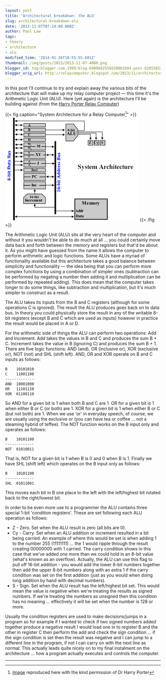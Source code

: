 ```yaml
---
layout: post
title: 'Architectural breakdown: the ALU'
slug: architectural-breakdown-alu
date: '2013-11-07T07:24:00.000Z'
author: Paul Law
tags:
- theory
- architecture
- alu
modified_time: '2014-01-26T10:55:55.601Z'
thumbnail: /img/posts/2013/2013-11-07-4000.png
blogger_id: tag:blogger.com,1999:blog-6989692556630001604.post-6285585213738371916
blogger_orig_url: http://relaycomputer.blogspot.com/2013/11/architectural-breakdown-alu.html
---
```


In this post I'll continue to try and explain away the various bits of the 
architecture that will make up my relay computer project — this time it's the 
Arithmetic Logic Unit (ALU). Here (yet again) is the architecture I'll be 
building against (from the 
[Harry Porter Relay Computer](http://web.cecs.pdx.edu/~harry/Relay/index.html))

{{< fig caption="System Architecture for a Relay Computer[^1]" >}}
![System Architecture for a Relay Computer](/img/posts/2013/2013-11-07-0000.png)
{{< /fig >}}

The Arithmetic Logic Unit (ALU) sits at the 
very heart of the computer and without it you wouldn't be able to do much at 
all ... you could certainly move data back and forth between the memory and 
registers but that'd be about it. As you might have guessed from the name it 
allows the computer to perform arithmetic and logic functions. Some ALUs have 
a myriad of functionality available but this architecture takes a good balance 
between simplicity and functionality — the idea being that you can perform 
more complex functions by using a combination of simpler ones (subtraction can 
be performed by negating a number then adding it and multiplication can be 
performed by repeated adding). This does mean that the computer takes longer 
to do some things, like subtraction and multiplication, but it's much simpler 
to construct as a result.

The ALU takes its inputs from the B and C 
registers (although for some operations C is ignored). The result the ALU 
produces goes back on to data bus. In theory you could physically store the 
result in any of the writable 8-bit registers (except B and C which are used 
as inputs) however in practice the result would be placed in A or D.

For the arithmetic side of things the ALU can perform two operations: Add 
and Increment. Add takes the values in B and C and produces the sum B + C. 
Increment takes the value in B (ignoring C) and produces the sum B + 1. There 
are five logic functions: AND (and), OR (inclusive or), XOR (exclusive or), 
NOT (not) and SHL (shift left). AND, OR and XOR operate on B and C inputs as 
follows:

    B    10101010
    C    11001100
    -------------
    AND  10001000
    OR   11101110
    XOR  01100110

So AND for a given bit is 1 when both B and 
C are 1. OR for a given bit is 1 when either B or C (or both) are 1. XOR for a 
given bit is 1 when either B or C (but not both) are 1. When we use 'or' in 
everyday speech, of course, we are usually using the exclusive or (you can 
have tea or coffee ... not a steaming hybrid of teffee). The NOT function 
works on the B input only and operates as follows:

    B    10101100
    -------------
    NOT  01010011

That is, NOT for a given bit is 1 when B is 
0 and 0 when B is 1. Finally we have SHL (shift left) which operates on the B 
input only as follows:

    B    10101100
    -------------
    SHL  01011001

This moves each bit in B one place to the 
left with the left/highest bit rotated back to the right/lowest bit.

In order to be even more use to a programmer the ALU contains three special 
1-bit 'condition registers'. These are set following each ALU operation as 
follows:

* Z - Zero. Set when the ALU result is zero (all bits are 0).
* Cy - Carry. Set when an ALU addition or increment resulted in a 
bit being carried. An example of where this would be set is when adding 1 to 
the number 255 (11111111) ... the 1 would ripple through the result creating 
00000000 with 1 carried. The carry condition shows in this case that we've 
added one more than we could hold in an 8-bit value (what's known as an 
overflow). Actually, the ALU can use this flag to pull off 16-bit addition - 
you would add the lower 8-bit numbers together then add the upper 8-bit 
numbers along with an extra 1 if the carry condition was set on the first 
addition (just as you would when doing long addition by hand with decimal 
numbers).
* S - Sign. Set when the ALU result has the left/highest bit 
set. This would mean the value is negative when we're treating the results as 
signed numbers. If we're treating the numbers as unsigned then this condition 
has no meaning ... effectively it will be set when the number is 128 or 
more.

Usually the condition registers are used to make 
decisions/jumps in a program so for example if I wanted to check if two signed 
numbers added together produce a negative result I would load one in to 
register B and the other in register C then perform the add and check the sign 
condition ... if the sign condition is set then the result was negative and I 
can jump to a different line in the program, if not I can carry on with the 
next line as normal. This actually leads quite nicely on to my final 
instalment on the architecture ... how a program actually executes and 
controls the computer. 

---

[^1]: [Image](http://web.cecs.pdx.edu/~harry/Relay/RelayPaper.htm#Overall%20System%20Architecture) reproduced here with the kind permission of Dr Harry Porter
